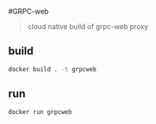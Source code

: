 #GRPC-web

> cloud native build of grpc-web proxy

## build

```bash
docker build . -t grpcweb
```

## run
```bash
docker run grpcweb
```